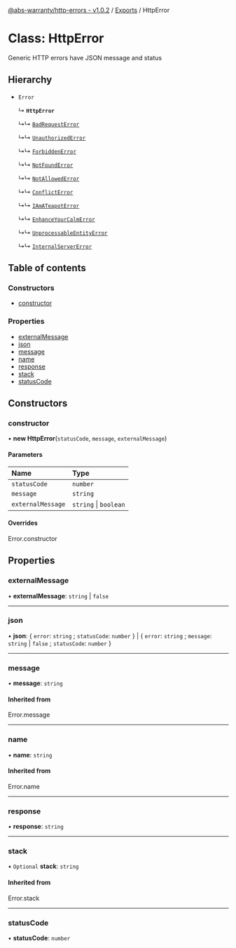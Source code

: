 [@abs-warranty/http-errors - v1.0.2](../README.md) / [Exports](../modules.md) / HttpError

# Class: HttpError

Generic HTTP errors have JSON message and status

## Hierarchy

- `Error`

  ↳ **`HttpError`**

  ↳↳ [`BadRequestError`](BadRequestError.md)

  ↳↳ [`UnauthorizedError`](UnauthorizedError.md)

  ↳↳ [`ForbiddenError`](ForbiddenError.md)

  ↳↳ [`NotFoundError`](NotFoundError.md)

  ↳↳ [`NotAllowedError`](NotAllowedError.md)

  ↳↳ [`ConflictError`](ConflictError.md)

  ↳↳ [`IAmATeapotError`](IAmATeapotError.md)

  ↳↳ [`EnhanceYourCalmError`](EnhanceYourCalmError.md)

  ↳↳ [`UnprocessableEntityError`](UnprocessableEntityError.md)

  ↳↳ [`InternalServerError`](InternalServerError.md)

## Table of contents

### Constructors

- [constructor](HttpError.md#constructor)

### Properties

- [externalMessage](HttpError.md#externalmessage)
- [json](HttpError.md#json)
- [message](HttpError.md#message)
- [name](HttpError.md#name)
- [response](HttpError.md#response)
- [stack](HttpError.md#stack)
- [statusCode](HttpError.md#statuscode)

## Constructors

### constructor

• **new HttpError**(`statusCode`, `message`, `externalMessage`)

#### Parameters

| Name | Type |
| :------ | :------ |
| `statusCode` | `number` |
| `message` | `string` |
| `externalMessage` | `string` \| `boolean` |

#### Overrides

Error.constructor

## Properties

### externalMessage

• **externalMessage**: `string` \| ``false``

___

### json

• **json**: { `error`: `string` ; `statusCode`: `number`  } \| { `error`: `string` ; `message`: `string` \| ``false`` ; `statusCode`: `number`  }

___

### message

• **message**: `string`

#### Inherited from

Error.message

___

### name

• **name**: `string`

#### Inherited from

Error.name

___

### response

• **response**: `string`

___

### stack

• `Optional` **stack**: `string`

#### Inherited from

Error.stack

___

### statusCode

• **statusCode**: `number`
